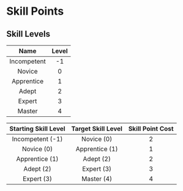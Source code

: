 # Skill Points


## Skill Levels

|    Name    | Level |
| :---------: | :---: |
| Incompetent |  -1  |
|   Novice   |   0   |
| Apprentice |   1   |
|    Adept    |   2   |
|   Expert   |   3   |
|   Master   |   4   |

| Starting Skill Level | Target Skill Level | Skill Point Cost |
| :------------------: | :----------------: | :--------------: |
|   Incompetent (-1)   |     Novice (0)     |        2        |
|      Novice (0)      |   Apprentice (1)   |        1        |
|    Apprentice (1)    |     Adept (2)     |        2        |
|      Adept (2)      |     Expert (3)     |        3        |
|      Expert (3)      |     Master (4)     |        4        |
